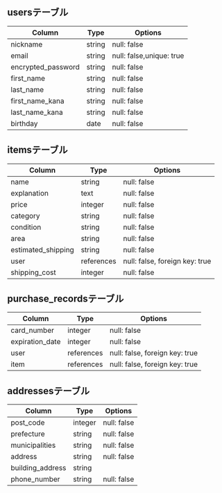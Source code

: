 ## usersテーブル

|Column|Type|Options|
|------|----|-------|
|nickname|string|null: false|
|email|string|null: false,unique: true|
|encrypted_password|string|null: false|
|first_name|string|null: false|
|last_name|string|null: false|
|first_name_kana|string|null: false|
|last_name_kana|string|null: false|
|birthday|date|null: false|

## itemsテーブル
|Column|Type|Options|
|------|----|-------|
|name|string|null: false|
|explanation|text|null: false|
|price|integer|null: false|
|category|string|null: false|
|condition|string|null: false|
|area|string|null: false|
|estimated_shipping|string|null: false|
|user|references|null: false, foreign key: true|
|shipping_cost|integer|null: false|
<!-- imageはimagemagickで追加 -->

## purchase_recordsテーブル
|Column|Type|Options|
|------|----|-------|
|card_number|integer|null: false|
|expiration_date|integer|null: false|
|user|references|null: false, foreign key: true|
|item|references|null: false, foreign key: true|

## addressesテーブル
|Column|Type|Options|
|------|----|-------|
|post_code|integer|null: false|
|prefecture|string|null: false|
|municipalities|string|null: false|
|address|string|null: false|
|building_address|string||
|phone_number|string|null: false|